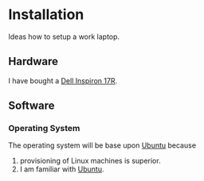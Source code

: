 Installation
============

Ideas how to setup a work laptop.

Hardware
--------

I have bought a [Dell Inspiron 17R][laptop].

Software
--------

### Operating System

The operating system will be base upon [Ubuntu][ubuntu] because

1. provisioning of Linux machines is superior.
2. I am familiar with [Ubuntu][ubuntu].

[laptop]: http://www.dell.com/us/p/inspiron-17r-5721/pd
[ubuntu]: http://www.ubuntu.com/
